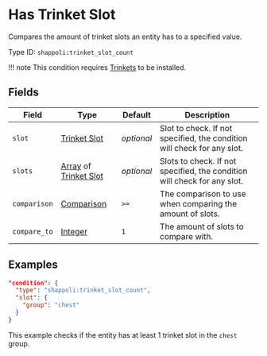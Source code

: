 # Has Trinket Slot

Compares the amount of trinket slots an entity has to a specified value.

Type ID: `shappoli:trinket_slot_count`

!!! note
    This condition requires [Trinkets](https://modrinth.com/mod/trinkets/) to be installed.

## Fields

Field | Type | Default | Description
------|------|---------|------------
`slot` | [Trinket Slot](../../data/trinket_slot.md) | *optional* | Slot to check. If not specified, the condition will check for any slot.
`slots` | [Array](https://origins.readthedocs.io/en/latest/types/data_types/array/) of [Trinket Slot](../../data/trinket_slot.md) | *optional* | Slots to check. If not specified, the condition will check for any slot.
`comparison` | [Comparison](https://origins.readthedocs.io/en/latest/types/data_types/comparison/) | `>=` | The comparison to use when comparing the amount of slots.
`compare_to` | [Integer](https://origins.readthedocs.io/en/latest/types/data_types/integer/) | `1` | The amount of slots to compare with.

## Examples

```json
"condition": {
  "type": "shappoli:trinket_slot_count",
  "slot": {
    "group": "chest"
  }
}
```

This example checks if the entity has at least 1 trinket slot in the `chest` group.
